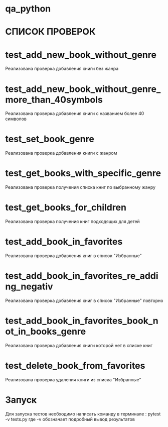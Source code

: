 # qa_python
# СПИСОК ПРОВЕРОК

# test_add_new_book_without_genre
Реализована проверка добавления книги без жанра

# test_add_new_book_without_genre_more_than_40symbols
Реализована проверка добавления книги с названием более 40 символов

# test_set_book_genre
Реализована проверка добавления книги с жанром

# test_get_books_with_specific_genre
Реализована проверка получения списка книг по выбранному жанру

# test_get_books_for_children
Реализована проверка получения книг подходящих для детей

# test_add_book_in_favorites
Реализована проверка добавления книг в список "Избранные"

# test_add_book_in_favorites_re_adding_negativ
Реализована проверка добавления книг в список "Избранные" повторно

# test_add_book_in_favorites_book_not_in_books_genre
Реализована проверка добавления книги которой нет в списке книг

# test_delete_book_from_favorites 
Реализована проверка удаления книги из списка "Избранные"

# Запуск
Для запуска тестов необходимо написать команду в терминале :
pytest -v tests.py 
где -v обозначает подробный вывод результатов
